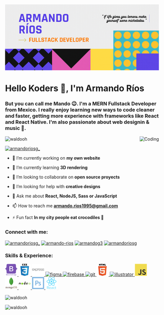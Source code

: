 ![MasterHead](https://github.com/Waldooh/Waldooh/blob/main/Banner%20Dev.gif)
<h1 align="left">Hello Koders 👋, I'm Armando Ríos</h1>
<h3 align="left" width"820px">But you can call me Mando 😉. I'm a MERN Fullstack Developer from Mexico. I really enjoy learning new ways to code cleaner and faster, getting more experience with frameworks like React and React Native. I'm also passionate about web designin & music 🎸.</h3>
<img align="right" alt="Coding" src="https://i.pinimg.com/originals/e4/26/70/e426702edf874b181aced1e2fa5c6cde.gif">

<p align="left"> <img src="https://komarev.com/ghpvc/?username=waldooh&label=Profile%20views&color=0e75b6&style=flat" alt="waldooh" /> </p>

<p align="left"> <a href="https://twitter.com/armandoriosg_" target="blank"><img src="https://img.shields.io/twitter/follow/armandoriosg_?logo=twitter&style=for-the-badge" alt="armandoriosg_" /></a> </p>

- 🔭 I’m currently working on **my own website**

- 🌱 I’m currently learning **3D rendering**

- 👯 I’m looking to collaborate on **open source proyects**

- 🤝 I’m looking for help with **creative designs**

- 💬 Ask me about **React, NodeJS, Sass or JavaScript**

- 📫 How to reach me **armando.rios1995@gmail.com**

- ⚡ Fun fact **In my city people eat crocodiles 🐊**

<h3 align="left">Connect with me:</h3>
<p align="left">
<a href="https://twitter.com/armandoriosg_" target="blank"><img align="center" src="https://raw.githubusercontent.com/rahuldkjain/github-profile-readme-generator/master/src/images/icons/Social/twitter.svg" alt="armandoriosg_" height="30" width="40" /></a>
<a href="https://linkedin.com/in/armando-rios" target="blank"><img align="center" src="https://raw.githubusercontent.com/rahuldkjain/github-profile-readme-generator/master/src/images/icons/Social/linked-in-alt.svg" alt="armando-rios" height="30" width="40" /></a>
<a href="https://fb.com/armandog3" target="blank"><img align="center" src="https://raw.githubusercontent.com/rahuldkjain/github-profile-readme-generator/master/src/images/icons/Social/facebook.svg" alt="armandog3" height="30" width="40" /></a>
<a href="https://instagram.com/armandoriosg" target="blank"><img align="center" src="https://raw.githubusercontent.com/rahuldkjain/github-profile-readme-generator/master/src/images/icons/Social/instagram.svg" alt="armandoriosg" height="30" width="40" /></a>
</p>

<h3 align="left">Skills & Experience:</h3>
<p align="left"> <a href="https://getbootstrap.com" target="_blank" rel="noreferrer"> <img src="https://raw.githubusercontent.com/devicons/devicon/master/icons/bootstrap/bootstrap-plain-wordmark.svg" alt="bootstrap" width="40" height="40"/> </a> <a href="https://www.w3schools.com/css/" target="_blank" rel="noreferrer"> <img src="https://raw.githubusercontent.com/devicons/devicon/master/icons/css3/css3-original-wordmark.svg" alt="css3" width="40" height="40"/> </a> <a href="https://expressjs.com" target="_blank" rel="noreferrer"> <img src="https://raw.githubusercontent.com/devicons/devicon/master/icons/express/express-original-wordmark.svg" alt="express" width="40" height="40"/> </a> <a href="https://www.figma.com/" target="_blank" rel="noreferrer"> <img src="https://www.vectorlogo.zone/logos/figma/figma-icon.svg" alt="figma" width="40" height="40"/> </a> <a href="https://firebase.google.com/" target="_blank" rel="noreferrer"> <img src="https://www.vectorlogo.zone/logos/firebase/firebase-icon.svg" alt="firebase" width="40" height="40"/> </a> <a href="https://git-scm.com/" target="_blank" rel="noreferrer"> <img src="https://www.vectorlogo.zone/logos/git-scm/git-scm-icon.svg" alt="git" width="40" height="40"/> </a> <a href="https://www.w3.org/html/" target="_blank" rel="noreferrer"> <img src="https://raw.githubusercontent.com/devicons/devicon/master/icons/html5/html5-original-wordmark.svg" alt="html5" width="40" height="40"/> </a> <a href="https://www.adobe.com/in/products/illustrator.html" target="_blank" rel="noreferrer"> <img src="https://www.vectorlogo.zone/logos/adobe_illustrator/adobe_illustrator-icon.svg" alt="illustrator" width="40" height="40"/> </a> <a href="https://developer.mozilla.org/en-US/docs/Web/JavaScript" target="_blank" rel="noreferrer"> <img src="https://raw.githubusercontent.com/devicons/devicon/master/icons/javascript/javascript-original.svg" alt="javascript" width="40" height="40"/> </a> <a href="https://www.mongodb.com/" target="_blank" rel="noreferrer"> <img src="https://raw.githubusercontent.com/devicons/devicon/master/icons/mongodb/mongodb-original-wordmark.svg" alt="mongodb" width="40" height="40"/> </a> <a href="https://nodejs.org" target="_blank" rel="noreferrer"> <img src="https://raw.githubusercontent.com/devicons/devicon/master/icons/nodejs/nodejs-original-wordmark.svg" alt="nodejs" width="40" height="40"/> </a> <a href="https://www.photoshop.com/en" target="_blank" rel="noreferrer"> <img src="https://raw.githubusercontent.com/devicons/devicon/master/icons/photoshop/photoshop-line.svg" alt="photoshop" width="40" height="40"/> </a> <a href="https://reactjs.org/" target="_blank" rel="noreferrer"> <img src="https://raw.githubusercontent.com/devicons/devicon/master/icons/react/react-original-wordmark.svg" alt="react" width="40" height="40"/> </a> </p>


<!-- <p><img align="left" src="https://github-readme-stats.vercel.app/api/top-langs?username=waldooh&show_icons=true&locale=en&layout=compact" alt="waldooh" /></p><br><br> -->

<p><img align="center" src="https://github-readme-stats.vercel.app/api?username=waldooh&show_icons=true&locale=en&theme=merko" alt="waldooh" /></p>

<p><img align="center" src="https://github-readme-streak-stats.herokuapp.com/?user=waldooh&theme=merko" alt="waldooh" /></p>
